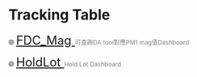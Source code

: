 <html>
<head>
  <meta charset="UTF-8">
  <title>APID2 Dashboard</title>
</head>
<body>
  <h1> Tracking Table</h1>

<p>🌐
  <a href="https://bapbiwaf.tsmc.com.tw/reports/powerbi/CYGUOB/FDC_Mag_V1?rc:Toolbar=false" style="font-size: 24px;" target="_blank">
    FDC_Mag
  </a>
  <span style="font-size: 12px; color: gray;">可查詢DA tool對應PM1 mag值Dashboard</span>
</p>

<p>🌐
  <a href="https://appowerbi.waf.platform.ap.tsmc.com/Reports/powerbi/APOD/APID/APID2/APID2_Hold_Lot" style="font-size: 24px;" target="_blank">
    HoldLot
  </a>
  <span style="font-size: 12px; color: gray;">Hold Lot Dashboard</span>
</p>







</body>
</html>
